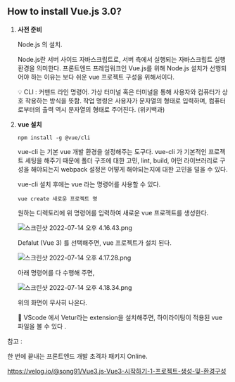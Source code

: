 ## How to install Vue.js 3.0?

1. **사전 준비**

   Node.js 의 설치.

   Node.js란 서버 사이드 자바스크립트로, 서버 측에서 실행되는 자바스크립트 실행 환경을 의미한다. 프론트엔드 프레임워크인 Vue.js를 위해 Node.js 설치가 선행되어야 하는 이유는 보다 쉬운 vue 프로젝트 구성을 위해서이다.

   <aside>
   💡 CLI : 커맨드 라인 명령어. 가상 터미널 혹은 터미널을 통해 사용자와 컴퓨터가 상호 작용하는 방식을 뜻함. 작업 명령은 사용자가 문자열의 형태로 입력하며, 컴퓨터로부터의 출력 역시 문자열의 형태로 주어진다. (위키백과)

   </aside>

2. **vue 설치**

   `npm install -g @vue/cli`

   vue-cli 는 기본 vue 개발 환경을 설정해주는 도구다. vue-cli 가 기본적인 프로젝트 세팅을 해주기 때문에 폴더 구조에 대한 고민, lint, build, 어떤 라이브러리로 구성을 해야되는지 webpack 설정은 어떻게 해야되는지에 대한 고민을 덜을 수 있다.

   vue-cli 설치 후에는 vue 라는 명령어를 사용할 수 있다.

   `vue create 새로운 프로젝트 명`

   원하는 디렉토리에 위 명령어를 입력하여 새로운 vue 프로젝트를 생성한다.

   ![스크린샷 2022-07-14 오후 4.16.43.png](https://s3-us-west-2.amazonaws.com/secure.notion-static.com/0a14f91f-f3de-4513-989b-9c423d99970b/스크린샷_2022-07-14_오후_4.16.43.png)

   Defalut (Vue 3) 를 선택해주면, vue 프로젝트가 설치 된다.

   ![스크린샷 2022-07-14 오후 4.17.28.png](https://s3-us-west-2.amazonaws.com/secure.notion-static.com/55503109-1a75-4168-92b0-c2c66fbe83df/스크린샷_2022-07-14_오후_4.17.28.png)

   아래 명령어를 다 수행해 주면,

   ![스크린샷 2022-07-14 오후 4.18.34.png](https://s3-us-west-2.amazonaws.com/secure.notion-static.com/3efbc6cb-4987-4fb8-843f-72f0f5a6beef/스크린샷_2022-07-14_오후_4.18.34.png)

   위의 화면이 무사히 나온다.

   📣 VScode 에서 Vetur라는 extension을 설치해주면, 하이라이팅이 적용된 vue 파일을 볼 수 있다 .

참고 :

한 번에 끝내는 프론트엔드 개발 초격차 패키지 Online.

https://velog.io/@song91/Vue3.js-Vue3-시작하기-1-프로젝트-생성-및-환경구성
